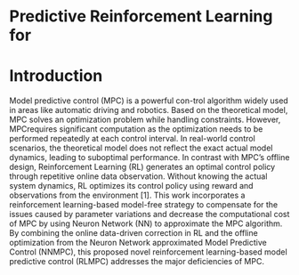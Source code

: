 # Predictive Reinforcement Learning for 
# Introduction
Model predictive control (MPC) is a powerful con-trol algorithm widely used in areas like automatic driving and robotics. Based on the theoretical model, MPC solves an optimization problem while handling constraints. However, MPCrequires significant computation as the optimization needs to be performed repeatedly at each control interval. In real-world control scenarios, the theoretical model does not reflect the exact actual model dynamics, leading to suboptimal performance. In contrast with MPC’s offline design, Reinforcement Learning (RL) generates an optimal control policy through repetitive online data observation. Without knowing the actual system dynamics, RL optimizes its control policy using reward and observations from the environment [1]. This work incorporates a reinforcement learning-based model-free strategy to compensate for the issues caused by parameter variations and decrease the computational cost of MPC by using Neuron Network (NN) to approximate the MPC algorithm. By combining the online data-driven correction in RL and the offline optimization from the Neuron Network approximated Model Predictive Control (NNMPC), this proposed novel reinforcement learning-based model predictive control (RLMPC) addresses the major deficiencies of MPC.
